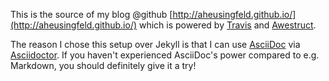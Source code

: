 This is the source of my blog @github [http://aheusingfeld.github.io/](http://aheusingfeld.github.io/) which is powered by [Travis](https://travis-ci.org/aheusingfeld/aheusingfeld.github.com/) and [Awestruct](http://awestruct.org/). 

The reason I chose this setup over Jekyll is that I can use [AsciiDoc](http://asciidoc.org/) via [Asciidoctor](http://asciidoctor.org/). 
If you haven't experienced AsciiDoc's power compared to e.g. Markdown, you should definitely give it a try!
